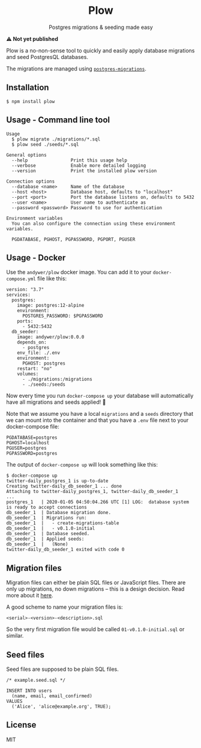 <h1 align="center">Plow</h1>
<p align="center">Postgres migrations & seeding made easy</p>

**⚠️ Not yet published**

Plow is a no-non-sense tool to quickly and easily apply database migrations and seed PostgresQL databases.

The migrations are managed using [`postgres-migrations`](https://www.npmjs.com/package/postgres-migrations).

## Installation

```
$ npm install plow
```

## Usage - Command line tool

```
Usage
  $ plow migrate ./migrations/*.sql
  $ plow seed ./seeds/*.sql

General options
  --help                Print this usage help
  --verbose             Enable more detailed logging
  --version             Print the installed plow version

Connection options
  --database <name>     Name of the database
  --host <host>         Database host, defaults to "localhost"
  --port <port>         Port the database listens on, defaults to 5432
  --user <name>         User name to authenticate as
  --password <password> Password to use for authentication

Environment variables
  You can also configure the connection using these environment variables.

  PGDATABASE, PGHOST, PGPASSWORD, PGPORT, PGUSER
```

## Usage - Docker

Use the `andywer/plow` docker image. You can add it to your `docker-compose.yml` file like this:

```
version: "3.7"
services:
  postgres:
    image: postgres:12-alpine
    environment:
      POSTGRES_PASSWORD: $PGPASSWORD
    ports:
      - 5432:5432
  db_seeder:
    image: andywer/plow:0.0.0
    depends_on:
      - postgres
    env_file: ./.env
    environment:
      PGHOST: postgres
    restart: "no"
    volumes:
      - ./migrations:/migrations
      - ./seeds:/seeds
```

Now every time you run `docker-compose up` your database will automatically have all migrations and seeds applied! 🚀

Note that we assume you have a local `migrations` and a `seeds` directory that we can mount into the container and that you have a `.env` file next to your docker-compose file:

```
PGDATABASE=postgres
PGHOST=localhost
PGUSER=postgres
PGPASSWORD=postgres
```

The output of `docker-compose up` will look something like this:

```
$ docker-compose up
twitter-daily_postgres_1 is up-to-date
Creating twitter-daily_db_seeder_1 ... done
Attaching to twitter-daily_postgres_1, twitter-daily_db_seeder_1
...
postgres_1   | 2020-01-05 04:50:04.266 UTC [1] LOG:  database system is ready to accept connections
db_seeder_1  | Database migration done.
db_seeder_1  | Migrations run:
db_seeder_1  |   - create-migrations-table
db_seeder_1  |   - v0.1.0-initial
db_seeder_1  | Database seeded.
db_seeder_1  | Applied seeds:
db_seeder_1  |   (None)
twitter-daily_db_seeder_1 exited with code 0
```

## Migration files

Migration files can either be plain SQL files or JavaScript files. There are only up migrations, no down migrations – this is a design decision. Read more about it [here](https://www.npmjs.com/package/postgres-migrations).

A good scheme to name your migration files is:

```
<serial>-<version>-<description>.sql
```

So the very first migration file would be called `01-v0.1.0-initial.sql` or similar.

## Seed files

Seed files are supposed to be plain SQL files.

```
/* example.seed.sql */

INSERT INTO users
  (name, email, email_confirmed)
VALUES
  ('Alice', 'alice@example.org', TRUE);
```

## License

MIT
